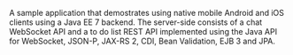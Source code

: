 A sample application that demostrates using native mobile Android and iOS clients using a Java EE 7 backend. The server-side consists of a chat WebSocket API
and a to do list REST API implemented using the Java API for WebSocket, JSON-P, JAX-RS 2, CDI, Bean Validation, EJB 3 and JPA.
